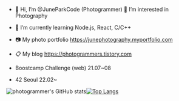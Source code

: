 - 👋 Hi, I’m @JuneParkCode (Photogrammer)
👀 I’m interested in Photography
- 🌱 I’m currently learning Node.js, React, C/C++
- :camera: My photo portfolio
https://junephotography.myportfolio.com
- :clipboard: My blog
https://photogrammers.tistory.com

- Boostcamp Challenge (web) 21.07~08
- 42 Seoul 22.02~

![photogrammer's GitHub stats](https://github-readme-stats.vercel.app/api?username=JuneParkCode&count_private=true&show_icons=true&theme=react&hide_border=1)[![Top Langs](https://github-readme-stats.vercel.app/api/top-langs/?username=JuneParkCode&theme=react&layout=compact&hide_border=1&count_private=true)](https://github.com/anuraghazra/github-readme-stats)


<!---
JuneParkCode/JuneParkCode is a ✨ special ✨ repository because its `README.md` (this file) appears on your GitHub profile.
You can click the Preview link to take a look at your changes.
--->

